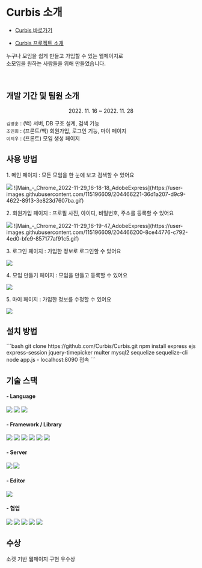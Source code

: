 <h1>Curbis 소개</h1>

* [Curbis 바로가기](http://118.67.142.249:8090/)

* [Curbis 프로젝트 소개](https://drive.google.com/file/d/1VuvYmdBn9uKe1VZaNbfQYmvE79gieDXo/view?usp=sharing)

<p>누구나 모임을 쉽게 만들고 가입할 수 있는 웹페이지로
<br>소모임을 원하는 사람들을 위해 만들었습니다.<p>
<br>

<h2>개발 기간 및 팀원 소개</h2>
<p align="center">2022. 11. 16 ~ 2022. 11. 28</p>
<p> 
    <code>김영훈</code> : (백) 서버, DB 구조 설계, 검색 기능 <br />
    <code>조민희</code> : (프론트/백) 회원가입, 로그인 기능, 마이 페이지 <br />
    <code>이지우</code> : (프론트) 모임 생성 페이지 <br />
</p>

<h2>사용 방법</h2>
<p>1. 메인 페이지 : 모든 모임을 한 눈에 보고 검색할 수 있어요</p>
<img src="https://user-images.githubusercontent.com/102302705/204457161-51658551-31cb-4a13-9dd0-eef7030c0fea.png">
![Main_-_Chrome_2022-11-29_16-18-18_AdobeExpress](https://user-images.githubusercontent.com/115196609/204466221-36d1a207-d9c9-4622-8913-3e823d7607ba.gif)
<p>2. 회원가입 페이지 : 프로필 사진, 아이디, 비밀번호, 주소를 등록할 수 있어요</p>
<img src="https://user-images.githubusercontent.com/115196609/204453079-4577ceb1-8d7e-4039-a6e4-d6ba90594c9f.png">
![Main_-_Chrome_2022-11-29_16-19-47_AdobeExpress](https://user-images.githubusercontent.com/115196609/204466200-8ce44776-c792-4ed0-bfe9-857177af91c5.gif)
<p>3. 로그인 페이지 : 가입한 정보로 로그인할 수 있어요</p>
<img src="https://user-images.githubusercontent.com/115196609/204453082-26b9a3b6-2dfa-45cf-8a8a-ce8ff98a309c.png">
<p>4. 모임 만들기 페이지 : 모임을 만들고 등록할 수 있어요</p>
<img src="https://user-images.githubusercontent.com/115196609/204453320-16b35c0a-0659-4366-96a4-e0e5557c94d8.png">
<p>5. 마이 페이지 : 가입한 정보를 수정할 수 있어요</p>
<img src="https://user-images.githubusercontent.com/115196609/204453090-38808a78-26b6-4754-84e9-d66b95381419.png">

<h2>설치 방법</h2>
```bash
git clone https://github.com/Curbis/Curbis.git
npm install express ejs express-session jquery-timepicker multer mysql2 sequelize sequelize-cli
node app.js
- localhost:8090 접속
```

<h2>기술 스택</h2>
<h4>- Language</h4>
<p float="left">
<img src="https://img.shields.io/badge/html5-E34F26?style=for-the-badge&logo=html5&logoColor=white">
<img src="https://img.shields.io/badge/CSS-1572B6?style=for-the-badge&logo=CSS&logoColor=white">
<img src="https://img.shields.io/badge/JavaScript-F7DF1E?style=for-the-badge&logo=JavaScript&logoColor=white">
</p>

<h4>- Framework / Library</h4>
<p float="left">
<img src="https://img.shields.io/badge/Node.js-339933?style=for-the-badge&logo=nodedotjs&logoColor=white">
<img src="https://img.shields.io/badge/jquery-%230769AD.svg?style=for-the-badge&logo=jquery&logoColor=white">
<img src="https://img.shields.io/badge/Socket.io-010101.svg?style=for-the-badge&logo=Socket.io&logoColor=white">
<img src="https://img.shields.io/badge/Express-000000.svg?style=for-the-badge&logo=Express&logoColor=white">
<img src="https://img.shields.io/badge/Sequelize-52B0E7.svg?style=for-the-badge&logo=Sequelize&logoColor=white">
<img src="https://img.shields.io/badge/MySQL-4479A1.svg?style=for-the-badge&logo=MySQL&logoColor=white">
</p>

<h4>- Server<h4>
<img src="https://img.shields.io/badge/NAVER-03C75A?style=for-the-badge&logo=NAVER&logoColor=FFFFFF">
<img src="https://img.shields.io/badge/Apache-D22128?style=for-the-badge&logo=Apache&logoColor=white">

<h4>- Editor</h4>
<img src="https://img.shields.io/badge/VSCode-0078D4?style=for-the-badge&logo=visual%20studio%20code&logoColor=white">

<h4>- 협업</h4>
<p float="left">
<img src="https://img.shields.io/badge/github-%23121011.svg?style=for-the-badge&logo=github&logoColor=white">
<img src="https://img.shields.io/badge/git-F05032?style=for-the-badge&logo=git&logoColor=black">
<img src="https://img.shields.io/badge/Figma-F24E1E?style=for-the-badge&logo=figma&logoColor=white">
<img src="https://img.shields.io/badge/Slack-4A154B?style=for-the-badge&logo=slack&logoColor=white">
<img src="https://img.shields.io/badge/Notion-000000?style=for-the-badge&logo=Notion&logoColor=black">
</p>

<h2>수상</h2>
소켓 기반 웹페이지 구현 우수상
<img src="">
